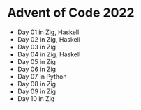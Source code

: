 # Advent of Code 2022

* Day 01 in Zig, Haskell
* Day 02 in Zig, Haskell
* Day 03 in Zig
* Day 04 in Zig, Haskell
* Day 05 in Zig
* Day 06 in Zig
* Day 07 in Python
* Day 08 in Zig
* Day 09 in Zig
* Day 10 in Zig
